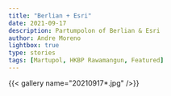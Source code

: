 ```yaml
---
title: "Berlian + Esri"
date: 2021-09-17
description: Partumpolon of Berlian & Esri
author: Andre Moreno
lightbox: true
type: stories
tags: [Martupol, HKBP Rawamangun, Featured]
---
```



{{< gallery name="20210917*.jpg" />}}